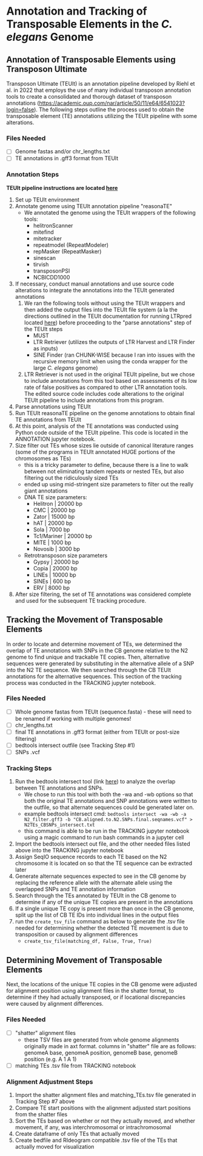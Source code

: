 # Annotation and Tracking of Transposable Elements in the *C. elegans* Genome

## Annotation of Transposable Elements using Transposon Ultimate
Transposon Ultimate (TEUlt) is an annotation pipeline developed by Riehl et al. in 2022 that employs the use of many individual transposon annotation tools to create a consolidated and thorough dataset of transposon annotations (https://academic.oup.com/nar/article/50/11/e64/6541023?login=false). The following steps outline the process used to obtain the transposable element (TE) annotations utilizing the TEUlt pipeline with some alterations.

### Files Needed
- [ ] Genome fastas and/or chr_lengths.txt
- [ ] TE annotations in .gff3 format from TEUlt

### Annotation Steps
**TEUlt pipeline instructions are located [here](https://github.com/DerKevinRiehl/transposon_annotation_reasonaTE)**
1. Set up TEUlt environment
2. Annotate genome using TEUlt annotation pipeline "reasonaTE" 
   - We annotated the genome using the TEUlt wrappers of the following tools:
        - helitronScanner
        - mitefind
        - mitetracker
        - repeatmodel (RepeatModeler)
        - repMasker (RepeatMasker)
        - sinescan
        - tirvish
        - transposonPSI
        - NCBICDD1000
3. If necessary, conduct manual annotations and use source code alterations to integrate the annotations into the TEUlt generated annotations
   1. We ran the following tools without using the TEUlt wrappers and then added the output files into the TEUlt file system (a la the directions outlined in the TEUlt documentation for running LTRpred located [here](https://github.com/DerKevinRiehl/transposon_annotation_reasonaTE#how-to-use-reasonate)) before proceeding to the "parse annotations" step of the TEUlt steps
        - MUST
        - LTR Retriever (utilizes the outputs of LTR Harvest and LTR Finder as inputs)
        - SINE Finder (ran CHUNK-WISE because I ran into issues with the recursive memory limit when using the conda wrapper for the large *C. elegans* genome)
   2. LTR Retriever is not used in the original TEUlt pipeline, but we chose to include annotations from this tool based on assessments of its low rate of false positives as compared to other LTR annotation tools. The edited source code includes code alterations to the original TEUlt pipeline to include annotations from this program.
4. Parse annotations using TEUlt
5. Run TEUlt reasonaTE pipeline on the genome annotations to obtain final TE annotations from TEUlt
6. At this point, analysis of the TE annotations was conducted using Python code outside of the TEUlt pipeline. This code is located in the ANNOTATION jupyter notebook. 
7. Size filter out TEs whose sizes lie outside of canonical literature ranges (some of the programs in TEUlt annotated HUGE portions of the chromosomes as TEs)
    - this is a tricky parameter to define, because there is a line to walk between not eliminating tandem repeats or nested TEs, but also filtering out the ridiculously sized TEs
    - ended up using mid-stringent size parameters to filter out the really giant annotations
    - DNA TE size parameters: 
      * Helitron | 20000 bp
      * CMC | 20000 bp
      * Zator | 15000 bp
      * hAT | 20000 bp
      * Sola | 7000 bp
      * Tc1/Mariner | 20000 bp
      * MITE | 1000 bp
      * Novosib | 3000 bp
    - Retrotransposon size parameters
      * Gypsy | 20000 bp
      * Copia | 20000 bp
      * LINEs | 10000 bp
      * SINEs | 600 bp
      * ERV | 8000 bp
8. After size filtering, the set of TE annotations was considered complete and used for the subsequent TE tracking procedure. 


## Tracking the Movement of Transposable Elements
In order to locate and determine movement of TEs, we determined the overlap of TE annotations with SNPs in the CB genome relative to the N2 genome to find unique and trackable TE copies. Then, alternative sequences were generated by substituting in the alternative allele of a SNP into the N2 TE sequence. We then searched through the CB TEUlt annotations for the alternative sequences. This section of the tracking process was conducted in the TRACKING jupyter notebook.

### Files Needed
- [ ] Whole genome fastas from TEUlt (sequence.fasta) - these will need to be renamed if working with multiple genomes! 
- [ ] chr_lengths.txt
- [ ] final TE annotations in .gff3 format (either from TEUlt or post-size filtering)
- [ ] bedtools intersect outfile (see Tracking Step #1)
- [ ] SNPs .vcf 

### Tracking Steps
1. Run the bedtools intersect tool (link [here](https://bedtools.readthedocs.io/en/latest/content/tools/intersect.html)) to analyze the overlap between TE annotations and SNPs. 
    - We chose to run this tool with both the -wa and -wb options so that both the original TE annotations and SNP annotations were written to the outfile, so that alternate sequences could be generated later on. 
    - example bedtools intersect cmd: `bedtools intersect -wa -wb -a N2_filter.gff3 -b "CB.aligned.to.N2.SNPs.final.seqnames.vcf" > N2TEs_CBSNPs_intersect.txt`
    - this command is able to be run in the TRACKING jupyter notebook using a magic command to run bash commands in a jupyter cell
2. Import the bedtools intersect out file, and the other needed files listed above into the TRACKING jupyter notebook
3. Assign SeqIO sequence records to each TE based on the N2 chromosome it is located on so that the TE sequence can be extracted later
4. Generate alternate sequences expected to see in the CB genome by replacing the reference allele with the alternate allele using the overlapped SNPs and TE annotation information
5. Search through the TEs annotated by TEUlt in the CB genome to determine if any of the unique TE copies are present in the annotations
6. If a single unique TE copy is present more than once in the CB genome, split up the list of CB TE IDs into individual lines in the output files
7. run the `create_tsv_file` command as below to generate the .tsv file needed for determining whether the detected TE movement is due to transposition or caused by alignment differences
    - `create_tsv_file(matching_df, False, True, True)`



## Determining Movement of Transposable Elements
Next, the locations of the unique TE copies in the CB genome were adjusted for alignment position using alignment files in the shatter format, to determine if they had actually transposed, or if locational discrepancies were caused by alignment differences. 

### Files Needed
- [ ] "shatter" alignment files
    - these TSV files are generated from whole genome alignments originally made in axt format. columns in "shatter" file are as follows: genomeA base, genomeA position, genomeB base, genomeB position (e.g. A   1   A   1)
- [ ] matching TEs .tsv file from TRACKING notebook

### Alignment Adjustment Steps
1. Import the shatter alignment files and matching_TEs.tsv file generated in Tracking Step #7 above
2. Compare TE start positions with the alignment adjusted start positions from the shatter files
3. Sort the TEs based on whether or not they actually moved, and whether movement, if any, was interchromosomal or intrachromosomal
4. Create dataframe of only TEs that actually moved
5. Create bedfile and RIdeogram compatible .tsv file of the TEs that actually moved for visualization
